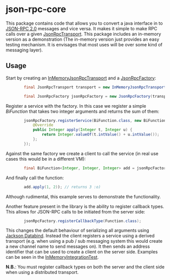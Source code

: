 # json-rpc-core

This package contains code that allows you to convert a java interface in to [JSON-RPC 2.0](http://www.jsonrpc.org/specification) messages and vice versa. It makes it simple to make RPC calls over a given [JsonRpcTransport](src/main/java/com/std/ie/jsonrpc/JsonRpcTransport.java). This package includes an in-memory version as a demonstration (The in-memory version just provides an easy testing mechanism. It is envisages that most uses will be over some kind of messaging layer).

## Usage

Start by creating an [InMemoryJsonRpcTransport](src/main/java/com/std/ie/jsonrpc/InMemoryJsonRpcTransport.java) and a [JsonRpcFactory](src/main/java/com/std/ie/jsonrpc/JsonRpcFactory.java):

```java
		final JsonRpcTransport transport = new InMemoryJsonRpcTransport("A unique address");

		final JsonRpcFactory jsonRpcFactory = new JsonRpcFactory(transport);
```

Register a service with the factory. In this case we register a simple *BiFunction* that takes two integer arguments and returns the sum of them:

```java
		jsonRpcFactory.registerService(BiFunction.class, new BiFunction<Integer, Integer, Integer>() {
			@Override
			public Integer apply(Integer t, Integer u) {
				return Integer.valueOf(t.intValue() + u.intValue());
			};
		});
```

Against the same factory we create a client to call the service (in real use cases this would be in a different VM):

```java	
		final BiFunction<Integer, Integer, Integer> add = jsonRpcFactory.newClient(BiFunction.class, 10, TimeUnit.SECONDS);		
```

And finally call the function:

```java
		add.apply(1, 2)); // returns 3 :o)
```

Although rudimental, this example serves to demonstrate the functionality.

Another feature present in the library is the ability to register callback types. This allows for JSON-RPC calls to be initiated from the server side:

```java
		jsonRpcFactory.registerCallbackType(Function.class);
```

This changes the default behaviour of serializing all arguments using [Jackson Databind](https://github.com/FasterXML/jackson-databind). Instead the client registers a service using a derived transport (e.g. when using a pub / sub messaging system this would create a new channel name to send messages on). It then sends an address identifier that can be used to create a client on the server side. Examples can be seen in the [InMemoryIntegrationTest](src/test/java/com/std/ie/jsonrpc/InMemoryIntegrationTest.java).

**N.B.**: You must register callback types on both the server and the client side when using a distributed transport.
